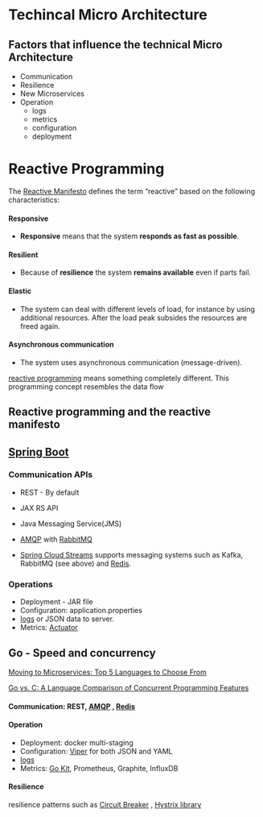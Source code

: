 # Techincal Micro Architecture

## Factors that influence the technical Micro Architecture

- Communication
- Resilience
- New Microservices
- Operation
  - logs
  - metrics
  - configuration
  - deployment

# Reactive Programming

The [Reactive Manifesto](http://www.reactivemanifesto.org/) defines the term “reactive” based on the following characteristics:

#### Responsive

- **Responsive** means that the system **responds as fast as possible**.

#### Resilient

- Because of **resilience** the system **remains available** even if parts fail.

#### Elastic

- The system can deal with different levels of load, for instance by using additional resources. After the load peak subsides the resources are freed again.

#### Asynchronous communication

- The system uses asynchronous communication (message-driven).

[reactive programming](https://en.wikipedia.org/wiki/Reactive_programming) means something completely different. This programming concept resembles the data flow

## Reactive programming and the reactive manifesto

## [Spring Boot](https://projects.spring.io/spring-boot/)

### Communication APIs

* REST - By default

* JAX RS API

* Java Messaging Service(JMS)
* [AMQP](https://www.amqp.org/) with [RabbitMQ](https://www.rabbitmq.com/) 
*  [Spring Cloud Streams](https://cloud.spring.io/spring-cloud-stream/) supports messaging systems such as Kafka, RabbitMQ (see above) and [Redis](https://redis.io/).

### Operations

* Deployment - JAR file
* Configuration: application.properties
* [logs](https://docs.spring.io/spring-boot/docs/2.1.2.RELEASE/reference/html/boot-features-logging.html) or JSON data to server.
* Metrics: [Actuator](https://docs.spring.io/spring-boot/docs/2.1.2.RELEASE/reference/html/production-ready.html)

## Go - Speed and concurrency

[Moving to Microservices: Top 5 Languages to Choose From](https://rubygarage.org/blog/top-languages-for-microservices)

[Go vs. C: A Language Comparison of Concurrent Programming Features](http://dead10ck.github.io/2014/12/15/go-vs-c.html)

#### Communication: REST, [AMQP](https://github.com/streadway/amqp) , [Redis](https://github.com/go-redis/redis)

#### Operation

* Deployment: docker multi-staging
* Configuration: [Viper](https://github.com/spf13/viper) for both JSON and YAML
* [logs](https://godoc.org/github.com/go-kit/kit/log) 
* Metrics:  [Go Kit](https://godoc.org/github.com/go-kit/kit), Prometheus, Graphite, InfluxDB

#### Resilience

resilience patterns such as [Circuit Breaker](https://godoc.org/github.com/go-kit/kit/circuitbreaker) ,  [Hystrix library](https://github.com/afex/hystrix-go) 

